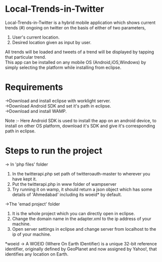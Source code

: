 # Local-Trends-in-Twitter

Local-Trends-in-Twitter is a hybrid mobile application which shows current trends (#) ongoing on twitter on the basis of either of two parameters,  
1) User's current location.
2) Desired location given as input by user.  

All trends will be loaded and tweets of a trend will be displayed by tapping that particular trend.  
This app can be installed on any mobile OS (Android,iOS,Windows) by simply selecting the platform while installing from eclipse.  

# Requirements  
->Download and install eclipse with worklight server.  
->Download Android SDK and set it's path in eclipse.  
->Download and install WAMP.  

Note :- Here Android SDK is used to install the app on an android device, to install on other OS platform, download it's SDK and give it's corresponding path in eclipse.



# Steps to run the project  
-> In 'php files' folder
1) In the twitterapi.php set path of twitteroauth-master to wherever you have kept it.
2) Put the twitterapi.php in www folder of wampserver
3) Try running it on wamp, it should return a json object which has some details of 'Ahmedabad' including its woeid* by default.

->The 'emad project' folder
1) It is the whole project which you can directly open in eclipse.
2) Change the domain name in the adapter.xml to the ip address of your machine.
3) Open server settings in eclipse and change server from localhost to the ip of your machine.  

*woeid -> A WOEID (Where On Earth IDentifier) is a unique 32-bit reference identifier, originally defined by GeoPlanet and now assigned by Yahoo!, that identifies any location on Earth.
